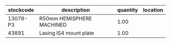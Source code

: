 |stockcode|description|quantity|location|
|---------|-----------|--------|--------|
|13076-P3|R50mm HEMISPHERE MACHINED|1.00||
|43891|Lasing IS4 mount plate|1.00||
